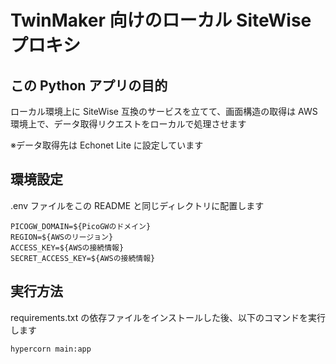 # TwinMaker 向けのローカル SiteWise プロキシ

## この Python アプリの目的

ローカル環境上に SiteWise 互換のサービスを立てて、画面構造の取得は AWS 環境上で、データ取得リクエストをローカルで処理させます

※データ取得先は Echonet Lite に設定しています

## 環境設定

.env ファイルをこの README と同じディレクトリに配置します

```text
PICOGW_DOMAIN=${PicoGWのドメイン}
REGION=${AWSのリージョン}
ACCESS_KEY=${AWSの接続情報}
SECRET_ACCESS_KEY=${AWSの接続情報}
```

## 実行方法

requirements.txt の依存ファイルをインストールした後、以下のコマンドを実行します

```bash
hypercorn main:app
```
